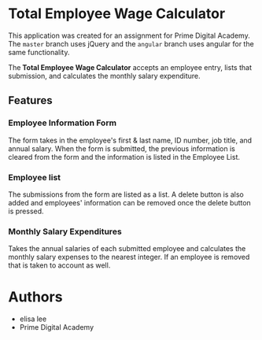 # Total Employee Wage Calculator
This application was created for an assignment for Prime Digital Academy. The `master` branch uses jQuery and the `angular` branch uses angular for the same functionality.

The<b> Total Employee Wage Calculator</b> accepts an employee entry, lists that submission, and calculates the monthly salary expenditure.

## Features

### Employee Information Form
The form takes in the employee's first & last name, ID number, job title, and annual salary. When the form is submitted, the previous information is cleared from the form
and the information is listed in the Employee List.

### Employee list
The submissions from the form are listed as a list. A delete button is also added
and employees' information can be removed once the delete button is pressed.

### Monthly Salary Expenditures
Takes the annual salaries of each submitted employee and calculates the monthly salary
expenses to the nearest integer. If an employee is removed that is taken to account as well.

# Authors
  - elisa lee
  - Prime Digital Academy

